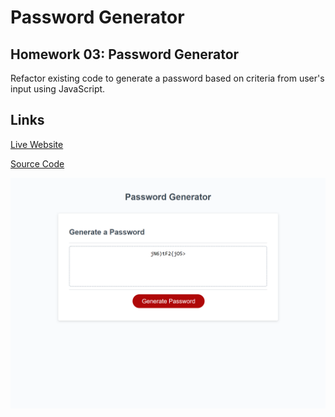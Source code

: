 # Password Generator

## Homework 03: Password Generator

Refactor existing code to generate a password based on criteria 
from user's input using JavaScript.

## Links

[Live Website](https://kerilp.github.io/password-generator/)

[Source Code](https://github.com/kerilp/password-generator)

![Site Screenshot](./assets/images/screenshot.png)